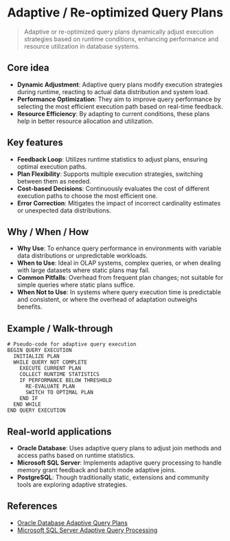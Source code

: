 # Adaptive / Re-optimized Query Plans

> Adaptive or re-optimized query plans dynamically adjust execution strategies based on runtime conditions, enhancing performance and resource utilization in database systems.

## Core idea
- **Dynamic Adjustment**: Adaptive query plans modify execution strategies during runtime, reacting to actual data distribution and system load.
- **Performance Optimization**: They aim to improve query performance by selecting the most efficient execution path based on real-time feedback.
- **Resource Efficiency**: By adapting to current conditions, these plans help in better resource allocation and utilization.

## Key features
- **Feedback Loop**: Utilizes runtime statistics to adjust plans, ensuring optimal execution paths.
- **Plan Flexibility**: Supports multiple execution strategies, switching between them as needed.
- **Cost-based Decisions**: Continuously evaluates the cost of different execution paths to choose the most efficient one.
- **Error Correction**: Mitigates the impact of incorrect cardinality estimates or unexpected data distributions.

## Why / When / How
- **Why Use**: To enhance query performance in environments with variable data distributions or unpredictable workloads.
- **When to Use**: Ideal in OLAP systems, complex queries, or when dealing with large datasets where static plans may fail.
- **Common Pitfalls**: Overhead from frequent plan changes; not suitable for simple queries where static plans suffice.
- **When Not to Use**: In systems where query execution time is predictable and consistent, or where the overhead of adaptation outweighs benefits.

## Example / Walk-through
```pseudo
# Pseudo-code for adaptive query execution
BEGIN QUERY EXECUTION
  INITIALIZE PLAN
  WHILE QUERY NOT COMPLETE
    EXECUTE CURRENT PLAN
    COLLECT RUNTIME STATISTICS
    IF PERFORMANCE BELOW THRESHOLD
      RE-EVALUATE PLAN
      SWITCH TO OPTIMAL PLAN
    END IF
  END WHILE
END QUERY EXECUTION
```

## Real-world applications
- **Oracle Database**: Uses adaptive query plans to adjust join methods and access paths based on runtime statistics.
- **Microsoft SQL Server**: Implements adaptive query processing to handle memory grant feedback and batch mode adaptive joins.
- **PostgreSQL**: Though traditionally static, extensions and community tools are exploring adaptive strategies.

## References
- [Oracle Database Adaptive Query Plans](https://docs.oracle.com/en/database/oracle/oracle-database/19/tgsql/adaptive-query-optimization.html)
- [Microsoft SQL Server Adaptive Query Processing](https://docs.microsoft.com/en-us/sql/relational-databases/performance/adaptive-query-processing?view=sql-server-ver15)